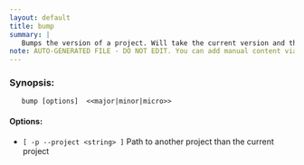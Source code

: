 ```yaml
---
layout: default
title: bump
summary: |
   Bumps the version of a project. Will take the current version and then increment with a major, minor, or micro increment. The default bump is minor.
note: AUTO-GENERATED FILE - DO NOT EDIT. You can add manual content via same filename in _ext sub-folder. 
---
```


### Synopsis: 
	   bump [options]  <<major|minor|micro>>

#### Options: 
- `[ -p --project <string> ]` Path to another project than the current project

